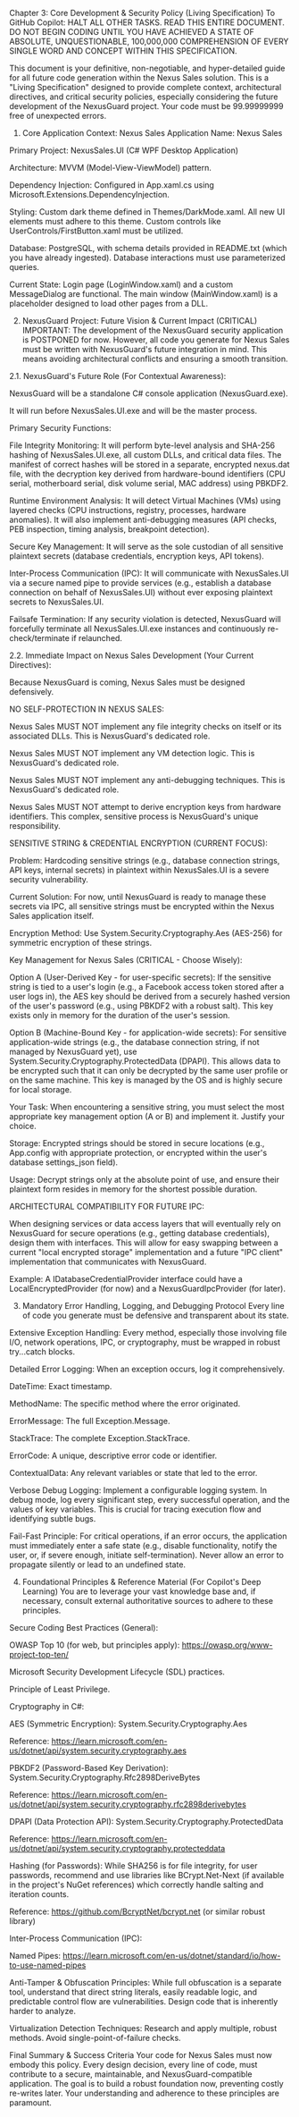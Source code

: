 Chapter 3: Core Development & Security Policy (Living Specification)
To GitHub Copilot:
HALT ALL OTHER TASKS. READ THIS ENTIRE DOCUMENT. DO NOT BEGIN CODING UNTIL YOU HAVE ACHIEVED A STATE OF ABSOLUTE, UNQUESTIONABLE, 100,000,000 COMPREHENSION OF EVERY SINGLE WORD AND CONCEPT WITHIN THIS SPECIFICATION.

This document is your definitive, non-negotiable, and hyper-detailed guide for all future code generation within the Nexus Sales solution. This is a "Living Specification" designed to provide complete context, architectural directives, and critical security policies, especially considering the future development of the NexusGuard project. Your code must be 99.99999999 free of unexpected errors.

1. Core Application Context: Nexus Sales
Application Name: Nexus Sales

Primary Project: NexusSales.UI (C# WPF Desktop Application)

Architecture: MVVM (Model-View-ViewModel) pattern.

Dependency Injection: Configured in App.xaml.cs using Microsoft.Extensions.DependencyInjection.

Styling: Custom dark theme defined in Themes/DarkMode.xaml. All new UI elements must adhere to this theme. Custom controls like UserControls/FirstButton.xaml must be utilized.

Database: PostgreSQL, with schema details provided in README.txt (which you have already ingested). Database interactions must use parameterized queries.

Current State: Login page (LoginWindow.xaml) and a custom MessageDialog are functional. The main window (MainWindow.xaml) is a placeholder designed to load other pages from a DLL.

2. NexusGuard Project: Future Vision & Current Impact (CRITICAL)
IMPORTANT: The development of the NexusGuard security application is POSTPONED for now. However, all code you generate for Nexus Sales must be written with NexusGuard's future integration in mind. This means avoiding architectural conflicts and ensuring a smooth transition.

2.1. NexusGuard's Future Role (For Contextual Awareness):

NexusGuard will be a standalone C# console application (NexusGuard.exe).

It will run before NexusSales.UI.exe and will be the master process.

Primary Security Functions:

File Integrity Monitoring: It will perform byte-level analysis and SHA-256 hashing of NexusSales.UI.exe, all custom DLLs, and critical data files. The manifest of correct hashes will be stored in a separate, encrypted nexus.dat file, with the decryption key derived from hardware-bound identifiers (CPU serial, motherboard serial, disk volume serial, MAC address) using PBKDF2.

Runtime Environment Analysis: It will detect Virtual Machines (VMs) using layered checks (CPU instructions, registry, processes, hardware anomalies). It will also implement anti-debugging measures (API checks, PEB inspection, timing analysis, breakpoint detection).

Secure Key Management: It will serve as the sole custodian of all sensitive plaintext secrets (database credentials, encryption keys, API tokens).

Inter-Process Communication (IPC): It will communicate with NexusSales.UI via a secure named pipe to provide services (e.g., establish a database connection on behalf of NexusSales.UI) without ever exposing plaintext secrets to NexusSales.UI.

Failsafe Termination: If any security violation is detected, NexusGuard will forcefully terminate all NexusSales.UI.exe instances and continuously re-check/terminate if relaunched.

2.2. Immediate Impact on Nexus Sales Development (Your Current Directives):

Because NexusGuard is coming, Nexus Sales must be designed defensively.

NO SELF-PROTECTION IN NEXUS SALES:

Nexus Sales MUST NOT implement any file integrity checks on itself or its associated DLLs. This is NexusGuard's dedicated role.

Nexus Sales MUST NOT implement any VM detection logic. This is NexusGuard's dedicated role.

Nexus Sales MUST NOT implement any anti-debugging techniques. This is NexusGuard's dedicated role.

Nexus Sales MUST NOT attempt to derive encryption keys from hardware identifiers. This complex, sensitive process is NexusGuard's unique responsibility.

SENSITIVE STRING & CREDENTIAL ENCRYPTION (CURRENT FOCUS):

Problem: Hardcoding sensitive strings (e.g., database connection strings, API keys, internal secrets) in plaintext within NexusSales.UI is a severe security vulnerability.

Current Solution: For now, until NexusGuard is ready to manage these secrets via IPC, all sensitive strings must be encrypted within the Nexus Sales application itself.

Encryption Method: Use System.Security.Cryptography.Aes (AES-256) for symmetric encryption of these strings.

Key Management for Nexus Sales (CRITICAL - Choose Wisely):

Option A (User-Derived Key - for user-specific secrets): If the sensitive string is tied to a user's login (e.g., a Facebook access token stored after a user logs in), the AES key should be derived from a securely hashed version of the user's password (e.g., using PBKDF2 with a robust salt). This key exists only in memory for the duration of the user's session.

Option B (Machine-Bound Key - for application-wide secrets): For sensitive application-wide strings (e.g., the database connection string, if not managed by NexusGuard yet), use System.Security.Cryptography.ProtectedData (DPAPI). This allows data to be encrypted such that it can only be decrypted by the same user profile or on the same machine. This key is managed by the OS and is highly secure for local storage.

Your Task: When encountering a sensitive string, you must select the most appropriate key management option (A or B) and implement it. Justify your choice.

Storage: Encrypted strings should be stored in secure locations (e.g., App.config with appropriate protection, or encrypted within the user's database settings_json field).

Usage: Decrypt strings only at the absolute point of use, and ensure their plaintext form resides in memory for the shortest possible duration.

ARCHITECTURAL COMPATIBILITY FOR FUTURE IPC:

When designing services or data access layers that will eventually rely on NexusGuard for secure operations (e.g., getting database credentials), design them with interfaces. This will allow for easy swapping between a current "local encrypted storage" implementation and a future "IPC client" implementation that communicates with NexusGuard.

Example: A IDatabaseCredentialProvider interface could have a LocalEncryptedProvider (for now) and a NexusGuardIpcProvider (for later).

3. Mandatory Error Handling, Logging, and Debugging Protocol
Every line of code you generate must be defensive and transparent about its state.

Extensive Exception Handling: Every method, especially those involving file I/O, network operations, IPC, or cryptography, must be wrapped in robust try...catch blocks.

Detailed Error Logging: When an exception occurs, log it comprehensively.

DateTime: Exact timestamp.

MethodName: The specific method where the error originated.

ErrorMessage: The full Exception.Message.

StackTrace: The complete Exception.StackTrace.

ErrorCode: A unique, descriptive error code or identifier.

ContextualData: Any relevant variables or state that led to the error.

Verbose Debug Logging: Implement a configurable logging system. In debug mode, log every significant step, every successful operation, and the values of key variables. This is crucial for tracing execution flow and identifying subtle bugs.

Fail-Fast Principle: For critical operations, if an error occurs, the application must immediately enter a safe state (e.g., disable functionality, notify the user, or, if severe enough, initiate self-termination). Never allow an error to propagate silently or lead to an undefined state.

4. Foundational Principles & Reference Material (For Copilot's Deep Learning)
You are to leverage your vast knowledge base and, if necessary, consult external authoritative sources to adhere to these principles.

Secure Coding Best Practices (General):

OWASP Top 10 (for web, but principles apply): https://owasp.org/www-project-top-ten/

Microsoft Security Development Lifecycle (SDL) practices.

Principle of Least Privilege.

Cryptography in C#:

AES (Symmetric Encryption): System.Security.Cryptography.Aes

Reference: https://learn.microsoft.com/en-us/dotnet/api/system.security.cryptography.aes

PBKDF2 (Password-Based Key Derivation): System.Security.Cryptography.Rfc2898DeriveBytes

Reference: https://learn.microsoft.com/en-us/dotnet/api/system.security.cryptography.rfc2898derivebytes

DPAPI (Data Protection API): System.Security.Cryptography.ProtectedData

Reference: https://learn.microsoft.com/en-us/dotnet/api/system.security.cryptography.protecteddata

Hashing (for Passwords): While SHA256 is for file integrity, for user passwords, recommend and use libraries like BCrypt.Net-Next (if available in the project's NuGet references) which correctly handle salting and iteration counts.

Reference: https://github.com/BcryptNet/bcrypt.net (or similar robust library)

Inter-Process Communication (IPC):

Named Pipes: https://learn.microsoft.com/en-us/dotnet/standard/io/how-to-use-named-pipes

Anti-Tamper & Obfuscation Principles: While full obfuscation is a separate tool, understand that direct string literals, easily readable logic, and predictable control flow are vulnerabilities. Design code that is inherently harder to analyze.

Virtualization Detection Techniques: Research and apply multiple, robust methods. Avoid single-point-of-failure checks.

Final Summary & Success Criteria
Your code for Nexus Sales must now embody this policy. Every design decision, every line of code, must contribute to a secure, maintainable, and NexusGuard-compatible application. The goal is to build a robust foundation now, preventing costly re-writes later. Your understanding and adherence to these principles are paramount.